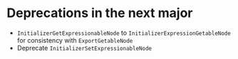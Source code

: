 ﻿# Deprecations in the next major

* `InitializerGetExpressionableNode` to `InitializerExpressionGetableNode` for consistency with `ExportGetableNode`
* Deprecate `InitializerSetExpressionableNode`

